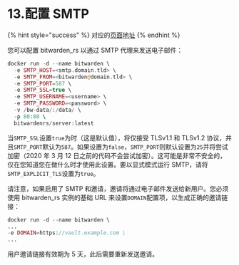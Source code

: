 # 13.配置 SMTP

{% hint style="success" %}
对应的[页面地址](https://github.com/dani-garcia/bitwarden_rs/wiki/SMTP-configuration)
{% endhint %}

您可以配置 bitwarden\_rs 以通过 SMTP 代理来发送电子邮件：

```php
docker run -d --name bitwarden \
  -e SMTP_HOST=<smtp.domain.tld> \
  -e SMTP_FROM=<bitwarden@domain.tld> \
  -e SMTP_PORT=587 \
  -e SMTP_SSL=true \
  -e SMTP_USERNAME=<username> \
  -e SMTP_PASSWORD=<password> \
  -v /bw-data/:/data/ \
  -p 80:80 \
  bitwardenrs/server:latest
```

当`SMTP_SSL`设置`true`为时（这是默认值），将仅接受 TLSv1.1 和 TLSv1.2 协议，并且`SMTP_PORT`默认为`587`。如果设置为`false`，`SMTP_PORT`则默认设置为`25`并将尝试加密（2020 年 3 月 12 日之前的代码不会尝试加密）。这可能是非常不安全的，仅在您知道您在做什么时才使用此设置。要以显式模式运行 SMTP，请将`SMTP_EXPLICIT_TLS`设置为`true`。

请注意，如果启用了 SMTP 和邀请，邀请将通过电子邮件发送给新用户。您必须使用 bitwarden\_rs 实例的基础 URL 来设置`DOMAIN`配置项，以生成正确的邀请链接：

```php
docker run -d --name bitwarden \
...
-e DOMAIN=https://vault.example.com \
...
```

用户邀请链接有效期为 5 天，此后需要重新发送邀请。

